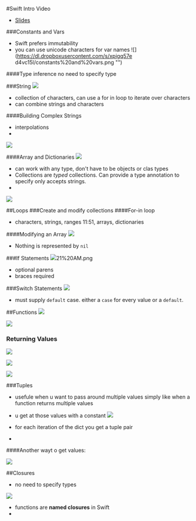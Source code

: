 #Swift Intro Video
- [Slides](https://dl.dropboxusercontent.com/u/689710/402_introduction_to_swift.pdf)

###Constants and Vars
- Swift prefers immutability
- you can use unicode characters for var names
![](https://dl.dropboxusercontent.com/s/xpigq57e
d4vc15l/constants%20and%20vars.png "")

####Type inference
no need to specify type

###String
![](https://dl.dropboxusercontent.com/s/l6h9u4bmnvs065i/2014-06-12%20at%2011.07%20AM.png "")

- collection of characters, can use a for in loop to iterate over characters
- can combine strings and characters

####Building Complex Strings
- interpolations
- 
![](https://dl.dropboxusercontent.com/s/l6h9u4bmnvs065i/2014-06-12%20at%2011.07%20AM.png "")

####Array and Dictionaries
![](https://dl.dropboxusercontent.com/s/l6h9u4bmnvs065i/2014-06-12%20at%2011.07%20AM.png "")
- can work with any type, don't have to be objects or clas types
- Collections are *typed* collections. Can provide a type annotation to specify only accepts strings.
- 
![](https://dl.dropboxusercontent.com/s/x5brx6dbsbnmvzx/2014-06-12%20at%2011.12%20AM.png "")

##Loops
###Create and modify collections
####For-in loop
- characters, strings, ranges 11:51, arrays, dictionaries

####Modifying an Array
![](https://dl.dropboxusercontent.com/s/y0a9zaj5c4uda7u/2014-06-12%20at%2011.19%20AM.png "")
- Nothing is represented by `nil`

###If Statements
![](https://dl.dropboxusercontent.com/s/oomvxw2bjwtddhp/2014-06-12%20at%2011.21%20AM.png "")21%20AM.png

- optional parens
- braces required

###Switch Statements
![](https://dl.dropboxusercontent.com/s/tukdseaba38r595/2014-06-12%20at%2011.22%20AM.png "")

- must supply `default` case. either a `case` for every value or a `default`.


##Functions
![](https://dl.dropboxusercontent.com/s/tukdseaba38r595/2014-06-12%20at%2011.22%20AM.png "")

![](https://dl.dropboxusercontent.com/s/tukdseaba38r595/2014-06-12%20at%2011.22%20AM.png "")

### Returning Values
![](https://dl.dropboxusercontent.com/s/3bcip8kb59ehm5t/2014-06-12%20at%2011.27%20AM.png "")

![](https://dl.dropboxusercontent.com/s/x94ny4cihd3dm8s/2014-06-12%20at%2011.29%20AM.png "")

![](https://dl.dropboxusercontent.com/s/rgxgcgsnqvf1jlm/2014-06-12%20at%2011.30%20AM.png "")

###Tuples
- usefule when u want to pass around multiple values simply like when a function returns multiple values
- u get at those values with a constant
![](https://dl.dropboxusercontent.com/s/ec6rir45sixv3bn/2014-06-12%20at%2011.32%20AM.png "")

- for each iteration of the dict you get a tuple pair
- 
####Another wayt o get values:

![](https://dl.dropboxusercontent.com/s/jc6doqhorrs34ad/2014-06-12%20at%2011.33%20AM.png "")

##Closures
- no need to specify types

![](https://dl.dropboxusercontent.com/s/wphci095mtf85yn/2014-06-12%20at%2011.34%20AM.png "")

- functions are **named closures** in Swift
- 


